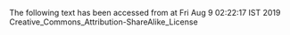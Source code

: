 The following text has been accessed from at Fri Aug 9 02:22:17 IST 2019
Creative_Commons_Attribution-ShareAlike_License
